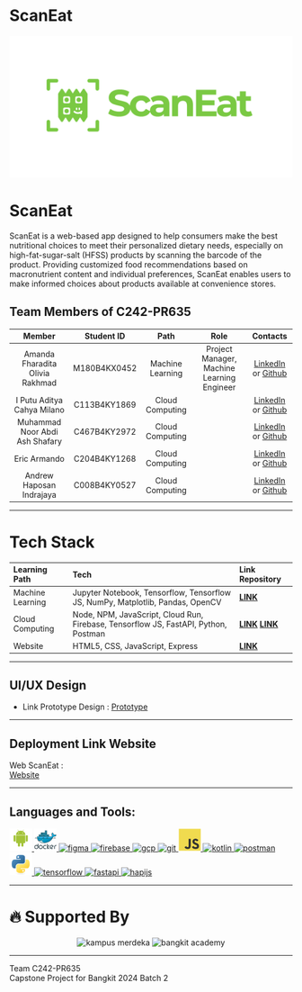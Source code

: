 # ScanEat
![image](https://github.com/ScanEat-team/.github/blob/8faa7ee51b00d1f5a86bec4a29b02d659291fb68/assets/Logo.png)
# ScanEat  

ScanEat is a web-based app designed to help consumers make the best nutritional choices to meet their personalized dietary needs, especially on high-fat-sugar-salt (HFSS) products by scanning the barcode of the product. Providing customized food recommendations based on macronutrient content and individual preferences, ScanEat enables users to make informed choices about products available at convenience stores. 

## Team Members of C242-PR635

|            Member           | Student ID |        Path        |                    Role                    |                                                       Contacts                                                      |
| :------------------------------: | :--------: | :----------------: | :----------------------------------------: | :-----------------------------------------------------------------------------------------------------------------: |
| Amanda Fharadita Olivia Rakhmad| M180B4KX0452  |  Machine Learning  | Project Manager, Machine Learning Engineer |[LinkedIn](https://www.linkedin.com/in/amandarakhmad/) or [Github](https://github.com/amandarakhmad) |
| I Putu Aditya Cahya Milano | C113B4KY1869  |  Cloud Computing  |  |[LinkedIn](https://www.linkedin.com/in/) or [Github](https://github.com/AditMilano) |
| Muhammad Noor Abdi Ash Shafary | C467B4KY2972 |  Cloud Computing  |  |[LinkedIn](https://www.linkedin.com/in/aditmilano/) or [Github](https://github.com/) |
|  Eric Armando | C204B4KY1268  |  Cloud Computing  |  |[LinkedIn](https://www.linkedin.com/in/) or [Github](https://github.com/) |
| Andrew Haposan Indrajaya | C008B4KY0527  |  Cloud Computing  |  |[LinkedIn](https://www.linkedin.com/in/) or [Github](https://github.com/) |


---
# Tech Stack

| Learning Path      | Tech                                                                                                             | Link Repository                                                       |
|:-------------------|:-----------------------------------------------------------------------------------------------------------------|:----------------------------------------------------------------------|
| Machine Learning   | Jupyter Notebook, Tensorflow, Tensorflow JS, NumPy, Matplotlib, Pandas, OpenCV                                   | **[LINK](https://github.com/ScanEat-team/ml-deliverables.git)**                |
| Cloud Computing    | Node, NPM, JavaScript, Cloud Run, Firebase, Tensorflow JS, FastAPI, Python, Postman                                | **[LINK](https://github.com/ScanEat-team/ScanEat-backend-cc.git)** **[LINK](https://github.com/ScanEat-team/ScanEat-ml-server.git)**               |
| Website            | HTML5, CSS, JavaScript, Express                                                         | **[LINK](https://github.com/ScanEat-team/ScanEat-website.git)**             |

---

## UI/UX Design

- Link Prototype Design : [Prototype](https://www.figma.com/design/j9dcfgEwXPNj7ceYi59o7b/Capstone-Design?node-id=473-282&t=bR4aZisyNGUu5y2v-1)

---

## Deployment Link Website

Web ScanEat :<br>
[Website](https://scaneats-website-421390099984.asia-southeast2.run.app/index.html)

---

## Languages and Tools:
<p align="left"> <a href="https://developer.android.com" target="_blank" rel="noreferrer"> <img src="https://raw.githubusercontent.com/devicons/devicon/master/icons/android/android-original-wordmark.svg" alt="android" width="40" height="40"/> </a> <a href="https://www.docker.com/" target="_blank" rel="noreferrer"> <img src="https://raw.githubusercontent.com/devicons/devicon/master/icons/docker/docker-original-wordmark.svg" alt="docker" width="40" height="40"/> </a> <a href="https://www.figma.com/" target="_blank" rel="noreferrer"> <img src="https://www.vectorlogo.zone/logos/figma/figma-icon.svg" alt="figma" width="40" height="40"/> </a> <a href="https://firebase.google.com/" target="_blank" rel="noreferrer"> <img src="https://www.vectorlogo.zone/logos/firebase/firebase-icon.svg" alt="firebase" width="40" height="40"/> </a>  <a href="https://cloud.google.com" target="_blank" rel="noreferrer"> <img src="https://www.vectorlogo.zone/logos/google_cloud/google_cloud-icon.svg" alt="gcp" width="40" height="40"/> </a> <a href="https://git-scm.com/" target="_blank" rel="noreferrer"> <img src="https://www.vectorlogo.zone/logos/git-scm/git-scm-icon.svg" alt="git" width="40" height="40"/> </a> <a href="https://developer.mozilla.org/en-US/docs/Web/JavaScript" target="_blank" rel="noreferrer"> <img src="https://raw.githubusercontent.com/devicons/devicon/master/icons/javascript/javascript-original.svg" alt="javascript" width="40" height="40"/> </a> <a href="https://kotlinlang.org" target="_blank" rel="noreferrer"> <img src="https://www.vectorlogo.zone/logos/kotlinlang/kotlinlang-icon.svg" alt="kotlin" width="40" height="40"/> </a> <a href="https://postman.com" target="_blank" rel="noreferrer"> <img src="https://www.vectorlogo.zone/logos/getpostman/getpostman-icon.svg" alt="postman" width="40" height="40"/> </a> <a href="https://www.python.org" target="_blank" rel="noreferrer"> <img src="https://raw.githubusercontent.com/devicons/devicon/master/icons/python/python-original.svg" alt="python" width="40" height="40"/> </a> <a href="https://www.tensorflow.org" target="_blank" rel="noreferrer"> <img src="https://www.vectorlogo.zone/logos/tensorflow/tensorflow-icon.svg" alt="tensorflow" width="40" height="40"/> </a> <a href="https://fastapi.tiangolo.com" target="_blank" rel="noreferrer"> <img src="https://fastapi.tiangolo.com/img/logo-margin/logo-teal.png" alt="fastapi" width="100" height="40"/> </a> <a href="https://hapi.dev" target="_blank" rel="noreferrer"> <img src="https://avatars.githubusercontent.com/u/3774533?s=200&v=4" alt="hapijs" width="40" height="40"/> </a> </p>

---
# 🔥 Supported By


<div align="center">
  <img src="https://i.postimg.cc/Th8NFNLc/Kampus-Merdeka-MASTER.png" height="80" alt="kampus merdeka" style="margin-right: width:100px;"/>
  <img src="https://storage.googleapis.com/kampusmerdeka_kemdikbud_go_id/mitra/mitra_af66db2e-0997-4f52-9cc0-a14412eeeab9.png" height="80" alt="bangkit academy" style="margin-right:left0px;"/>
</div>

---

<p align="left" > Team C242-PR635 <br> Capstone Project for Bangkit 2024 Batch 2 </p>

